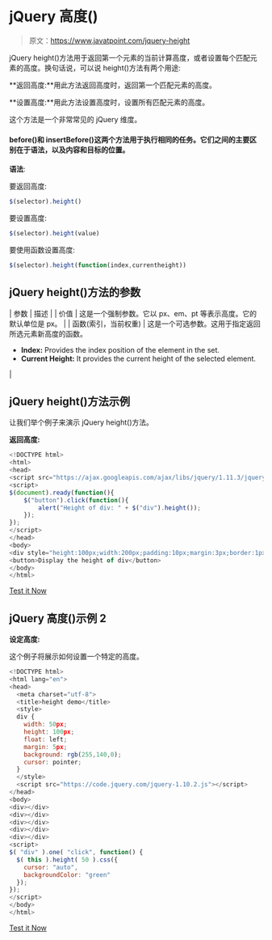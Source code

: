 # jQuery 高度()

> 原文：<https://www.javatpoint.com/jquery-height>

jQuery height()方法用于返回第一个元素的当前计算高度，或者设置每个匹配元素的高度。换句话说，可以说 height()方法有两个用途:

**返回高度:**用此方法返回高度时，返回第一个匹配元素的高度。

**设置高度:**用此方法设置高度时，设置所有匹配元素的高度。

这个方法是一个非常常见的 jQuery 维度。

#### before()和 insertBefore()这两个方法用于执行相同的任务。它们之间的主要区别在于语法，以及内容和目标的位置。

**语法**:

要返回高度:

```js
$(selector).height() 

```

要设置高度:

```js
$(selector).height(value)

```

要使用函数设置高度:

```js
$(selector).height(function(index,currentheight))

```

## jQuery height()方法的参数

| 参数 | 描述 |
| 价值 | 这是一个强制参数。它以 px、em、pt 等表示高度。它的默认单位是 px。 |
| 函数(索引，当前权重) | 这是一个可选参数。这用于指定返回所选元素新高度的函数。

*   **Index:** Provides the index position of the element in the set.
*   **Current Height:** It provides the current height of the selected element.

 |

## jQuery height()方法示例

让我们举个例子来演示 jQuery height()方法。

**返回高度:**

```js
<!DOCTYPE html>
<html>
<head>
<script src="https://ajax.googleapis.com/ajax/libs/jquery/1.11.3/jquery.min.js"></script>
<script>
$(document).ready(function(){
    $("button").click(function(){
        alert("Height of div: " + $("div").height());
    });
});
</script>
</head>
<body>
<div style="height:100px;width:200px;padding:10px;margin:3px;border:1px solid blue;background-color:lightpink;"><div class="div">Hello Guys!<br/> This is javatpoint.com</div></div><br>
<button>Display the height of div</button>
</body>
</html>

```

[Test it Now](https://www.javatpoint.com/oprweb/test.jsp?filename=jqueryheight1)

## jQuery 高度()示例 2

**设定高度:**

这个例子将展示如何设置一个特定的高度。

```js
<!DOCTYPE html>
<html lang="en">
<head>
  <meta charset="utf-8">
  <title>height demo</title>
  <style>
  div {
    width: 50px;
    height: 100px;
    float: left;
    margin: 5px;
    background: rgb(255,140,0);
    cursor: pointer;
  }
  </style>
  <script src="https://code.jquery.com/jquery-1.10.2.js"></script>
</head>
<body>
<div></div>
<div></div>
<div></div>
<div></div>
<div></div>
<script>
$( "div" ).one( "click", function() {
  $( this ).height( 50 ).css({
    cursor: "auto",
    backgroundColor: "green"
  });
});
</script>
</body>
</html>

```

[Test it Now](https://www.javatpoint.com/oprweb/test.jsp?filename=jqueryheight2)